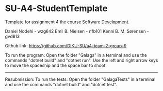 # SU-A4-StudentTemplate
Template for assignment 4 the course Software Development.

Daniel Nodehi - wzg642
Emil B. Nielsen - nfb101
Kenni B. M. Sørensen - gvd813

Github link: https://github.com/DIKU-SU/a4-team-2-group-9

To run the program: Open the folder "Galaga" in a terminal and use the commands "dotnet build" and "dotnet run". Use the left and right arrow keys to move the spaceship and the space bar to shoot.

----------------------------------------------------------------------------------------------------------------------------------------
Resubmission:
To run the tests: Open the folder "GalagaTests" in a terminal and use the commands "dotnet build" and "dotnet test".  


